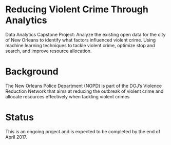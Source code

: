 # Reducing Violent Crime Through Analytics
Data Analytics Capstone Project: Analyze the existing open data for the city of New Orleans to identify what factors influenced violent crime. Using machine learning techniques to tackle violent crime, optimize stop and search, and improve resource allocation.

# Background
The New Orleans Police Department (NOPD) is part of the DOJ’s Violence Reduction Network that aims at reducing the outbreak of violent crime and allocate resources effectively when tackling violent crimes

# Status
This is an ongoing project and is expected to be completed by the end of April 2017.
